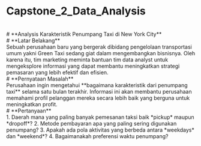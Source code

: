 # Capstone_2_Data_Analysis
<br>
# **Analysis Karakteristik Penumpang Taxi di New York City**

<br>
# **Latar Belakang**
<br>
Sebuah perusahaan baru yang bergerak dibidang pengelolaan transportasi umum yakni Green Taxi sedang giat dalam mengembangkan bisnisnya. Oleh karena itu, tim marketing meminta bantuan tim data analyst untuk mengeksplore informasi yang dapat membantu meningkatkan strategi pemasaran yang lebih efektif dan efisien.

<br>
# **Pernyataan Masalah**
<br>
Perusahaan ingin mengetahui **bagaimana karakteristik dari penumpang taxi** selama satu bulan terakhir. Informasi ini akan membantu perusahaan memahami profil pelanggan mereka secara lebih baik yang berguna untuk meningkatkan profit. 

<br>
# **Pertanyaan**
<br>
1. Daerah mana yang paling banyak pemesanan taksi baik *pickup* maupun *dropoff*?
2. Metode pembayaran apa yang paling sering digunakan penumpang?
3. Apakah ada pola aktivitas yang berbeda antara *weekdays* dan *weekend*?  
4. Bagaimanakah preferensi waktu penumpang?

<br>

















